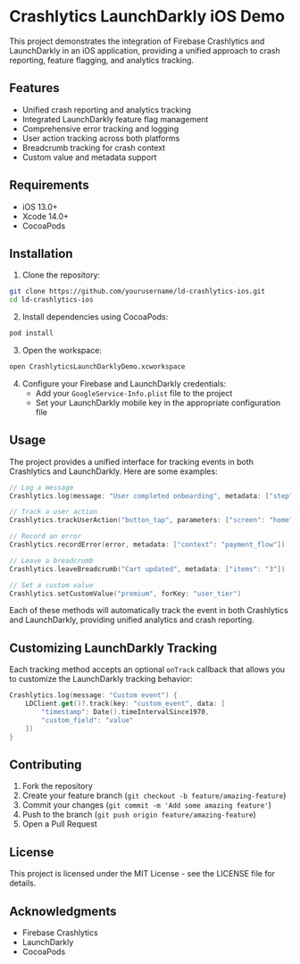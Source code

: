 # Crashlytics LaunchDarkly iOS Demo

This project demonstrates the integration of Firebase Crashlytics and LaunchDarkly in an iOS application, providing a unified approach to crash reporting, feature flagging, and analytics tracking.

## Features

- Unified crash reporting and analytics tracking
- Integrated LaunchDarkly feature flag management
- Comprehensive error tracking and logging
- User action tracking across both platforms
- Breadcrumb tracking for crash context
- Custom value and metadata support

## Requirements

- iOS 13.0+
- Xcode 14.0+
- CocoaPods

## Installation

1. Clone the repository:
```bash
git clone https://github.com/yourusername/ld-crashlytics-ios.git
cd ld-crashlytics-ios
```

2. Install dependencies using CocoaPods:
```bash
pod install
```

3. Open the workspace:
```bash
open CrashlyticsLaunchDarklyDemo.xcworkspace
```

4. Configure your Firebase and LaunchDarkly credentials:
   - Add your `GoogleService-Info.plist` file to the project
   - Set your LaunchDarkly mobile key in the appropriate configuration file

## Usage

The project provides a unified interface for tracking events in both Crashlytics and LaunchDarkly. Here are some examples:

```swift
// Log a message
Crashlytics.log(message: "User completed onboarding", metadata: ["step": "final"])

// Track a user action
Crashlytics.trackUserAction("button_tap", parameters: ["screen": "home"])

// Record an error
Crashlytics.recordError(error, metadata: ["context": "payment_flow"])

// Leave a breadcrumb
Crashlytics.leaveBreadcrumb("Cart updated", metadata: ["items": "3"])

// Set a custom value
Crashlytics.setCustomValue("premium", forKey: "user_tier")
```

Each of these methods will automatically track the event in both Crashlytics and LaunchDarkly, providing unified analytics and crash reporting.

## Customizing LaunchDarkly Tracking

Each tracking method accepts an optional `onTrack` callback that allows you to customize the LaunchDarkly tracking behavior:

```swift
Crashlytics.log(message: "Custom event") {
    LDClient.get()?.track(key: "custom_event", data: [
        "timestamp": Date().timeIntervalSince1970,
        "custom_field": "value"
    ])
}
```

## Contributing

1. Fork the repository
2. Create your feature branch (`git checkout -b feature/amazing-feature`)
3. Commit your changes (`git commit -m 'Add some amazing feature'`)
4. Push to the branch (`git push origin feature/amazing-feature`)
5. Open a Pull Request

## License

This project is licensed under the MIT License - see the LICENSE file for details.

## Acknowledgments

- Firebase Crashlytics
- LaunchDarkly
- CocoaPods 